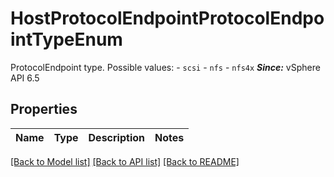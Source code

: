 # HostProtocolEndpointProtocolEndpointTypeEnum

ProtocolEndpoint type.  Possible values: - `scsi` - `nfs` - `nfs4x`  ***Since:*** vSphere API 6.5 

## Properties
Name | Type | Description | Notes
------------ | ------------- | ------------- | -------------

[[Back to Model list]](../README.md#documentation-for-models) [[Back to API list]](../README.md#documentation-for-api-endpoints) [[Back to README]](../README.md)


